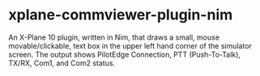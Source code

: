 xplane-commviewer-plugin-nim
============================

An X-Plane 10 plugin, written in Nim, that draws a small, mouse movable/clickable, text box in the upper left hand corner of the simulator screen. The output shows PilotEdge Connection, PTT (Push-To-Talk), TX/RX, Com1, and Com2 status.
